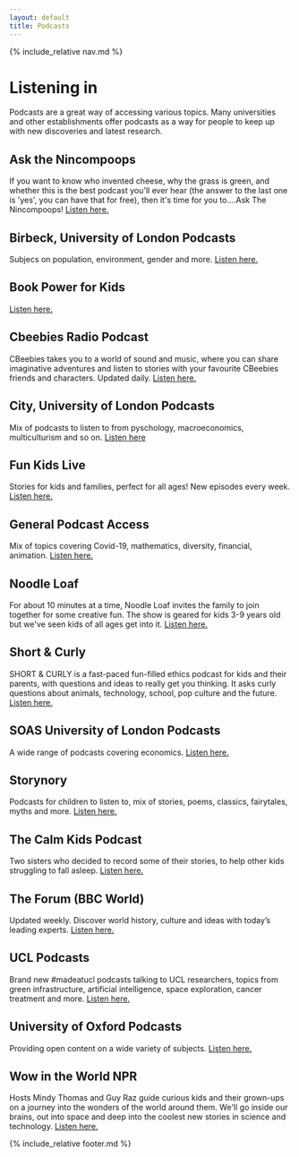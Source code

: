 ```yaml
---
layout: default
title: Podcasts
---
```


{% include_relative nav.md %}

# Listening in
Podcasts are a great way of accessing various topics. Many universities and other establishments offer podcasts as a way for people to keep up with new discoveries and latest research.

## Ask the Nincompoops
If you want to know who invented cheese, why the grass is green, and whether this is the best podcast you'll ever hear (the answer to the last one is 'yes', you can have that for free), then it's time for you to....Ask The Nincompoops! [Listen here.](https://play.acast.com/s/nincompoops?fbclid=IwAR0tGPUVNbmAvcvr3k4Mz62pHBkh6DFvjV8SqgFU7lRV2rxGVGz3glc9I-I)

## Birbeck, University of London Podcasts
Subjecs on population, environment, gender and more. [Listen here.](http://www.bbk.ac.uk/bisr/podcasts/podcasts/)

## Book Power for Kids 
[Listen here.](https://podcasts.apple.com/us/podcast/book-power-for-kids/id1141688159?fbclid=IwAR0vJSW7Q2j9rNWlt1Bjcb8AbqZhVnHpKdDbtYlEgxL1m3Q0xbZGFvfQ6BI)

## Cbeebies Radio Podcast
CBeebies takes you to a world of sound and music, where you can share imaginative adventures and listen to stories with your favourite CBeebies friends and characters. Updated daily. [Listen here.](https://www.bbc.co.uk/programmes/p02pnn9d/episodes/downloads?fbclid=IwAR0Of_bsjOl5Ez7S4okT-3mvze8YEYFiEUXTtMYUKxPmzcyfLvIi0hvIGGc)

## City, University of London Podcasts
Mix of podcasts to listen to from pyschology, macroeconomics, multiculturism and so on. [Listen here](https://chartable.com/creators/city-university-of-london)

## Fun Kids Live
Stories for kids and families, perfect for all ages! New episodes every week. [Listen here.](https://www.funkidslive.com/podcast/story-quest-stories-for-kids/?fbclid=IwAR3DUMAtO82A0UiEiWjAem2LCqjrPJdMR0ynnBKnZXX7QnOPW6XceQuvcVE#)

## General Podcast Access
Mix of topics covering Covid-19, mathematics, diversity, financial, animation. [Listen here.](https://player.fm/podcasts/university-of-london)
 
## Noodle Loaf
For about 10 minutes at a time, Noodle Loaf invites the family to join together for some creative fun. 
The show is geared for kids 3-9 years old but we've seen kids of all ages get into it. [Listen here.](http://noodleloafshow.com/?fbclid=IwAR2zBTCe02Z8IcFukcssSliKkSP1b1U0-E4GKo9v483uD_AMklQ1vJ309s8)

## Short & Curly
SHORT & CURLY is a fast-paced fun-filled ethics podcast for kids and their parents, with questions and ideas to really get you thinking. It asks curly questions about animals, technology, school, pop culture and the future. [Listen here.](https://www.abc.net.au/radio/programs/shortandcurly/episodes/)

## SOAS University of London Podcasts
A wide range of podcasts covering economics. [Listen here.](https://www.soas.ac.uk/economics/podcasts/)

## Storynory
Podcasts for children to listen to, mix of stories, poems, classics, fairytales, myths and more. [Listen here.](https://www.storynory.com/?fbclid=IwAR32MY28upnZU_dOiK8NTyRWMrOuQyM4gn0g0JHNlCPFsJlQi-5yCFhmM5w)

## The Calm Kids Podcast
Two sisters who decided to record some of their stories, to help other kids struggling to fall asleep. [Listen here.](https://calmkidspodcast.podbean.com/?fbclid=IwAR3mUeAeDWACyiMJEUFT6OY08h9zMGvoquMg54ZUPACg71MQG5xtzyahMnQ)

## The Forum (BBC World)
Updated weekly. Discover world history, culture and ideas with today’s leading experts. [Listen here.](https://www.bbc.co.uk/programmes/p004kln9/episodes/downloads)

## UCL Podcasts
Brand new #madeatucl podcasts talking to UCL researchers, topics from green infrastructure, artificial intelligence, space exploration, cancer treatment and more. [Listen here.](https://www.ucl.ac.uk/made-at-ucl/podcasts)

## University of Oxford Podcasts
Providing open content on a wide variety of subjects. [Listen here.](http://podcasts.ox.ac.uk/series)

## Wow in the World NPR
Hosts Mindy Thomas and Guy Raz guide curious kids and their grown-ups on a journey into the wonders of the world around them. We'll go inside our brains, out into space and deep into the coolest new stories in science and technology. [Listen here.](https://www.npr.org/podcasts/510321/wow-in-the-world?t=1584204078047&fbclid=IwAR3-l_UUg6wHMjMUmEE5UDyqTaOV1Ln9brcZ20X4nrH4c99CjwqjAZa9LCs)


{% include_relative footer.md %}
